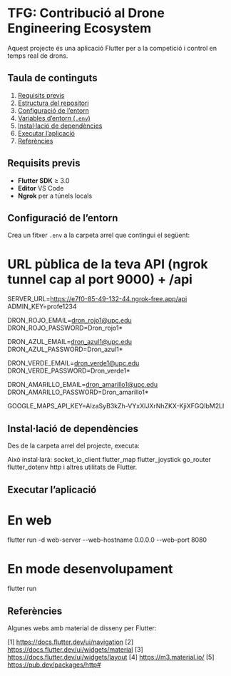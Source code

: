 # TFG: Contribució al Drone Engineering Ecosystem

Aquest projecte és una aplicació Flutter per a la competició i control en temps real de drons. 


## Taula de continguts

1. [Requisits previs](#requisits-previs)  
2. [Estructura del repositori](#estructura-del-repositori)  
3. [Configuració de l’entorn](#configuració-de-lentorn)  
4. [Variables d’entorn (`.env`)](#variables-dentorn-env)  
5. [Instal·lació de dependències](#instal·lació-de-dependències)  
6. [Executar l’aplicació](#executar-laplicació)  
7. [Referències](#referències)  


## Requisits previs

- **Flutter SDK** ≥ 3.0  
- **Editor** VS Code  
- **Ngrok** per a túnels locals


## Configuració de l’entorn
Crea un fitxer `.env` a la carpeta arrel que contingui el següent:  

# URL pùblica de la teva API (ngrok tunnel cap al port 9000) + /api
SERVER_URL=https://e7f0-85-49-132-44.ngrok-free.app/api
ADMIN_KEY=profe1234

DRON_ROJO_EMAIL=dron_rojo1@upc.edu
DRON_ROJO_PASSWORD=Dron_rojo1*

DRON_AZUL_EMAIL=dron_azul1@upc.edu
DRON_AZUL_PASSWORD=Dron_azul1*

DRON_VERDE_EMAIL=dron_verde1@upc.edu
DRON_VERDE_PASSWORD=Dron_verde1*

DRON_AMARILLO_EMAIL=dron_amarillo1@upc.edu
DRON_AMARILLO_PASSWORD=Dron_amarillo1*

GOOGLE_MAPS_API_KEY=AIzaSyB3kZh-VYxXIJXrNhZKX-KjiXFGQIbM2LI


## Instal·lació de dependències
Des de la carpeta arrel del projecte, executa:

Això instal·larà:
    socket_io_client
    flutter_map
    flutter_joystick
    go_router
    flutter_dotenv
    http
    i altres utilitats de Flutter.


## Executar l’aplicació
# En web
flutter run -d web-server --web-hostname 0.0.0.0 --web-port 8080

# En mode desenvolupament
flutter run


## Referències

Algunes webs amb material de disseny per Flutter:

[1] https://docs.flutter.dev/ui/navigation
[2] https://docs.flutter.dev/ui/widgets/material
[3] https://docs.flutter.dev/ui/widgets/layout
[4] https://m3.material.io/
[5] https://pub.dev/packages/http#
